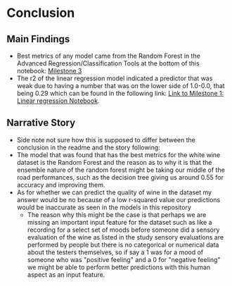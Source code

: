 # Conclusion
## Main Findings 
- Best metrics of any model came from the Random Forest in the Advanced Regression/Classification Tools at the bottom of this notebook: [Milestone 3](Milestone3.ipynb)
- The r2 of the linear regression model indicated a predictor that was weak due to having a number that was on the lower side of 1.0-0.0, that being 0.29 which can be found in the following link: [Link to Milestone 1: Linear regression Notebook](linear_regression.ipynb). 

## Narrative Story
- Side note not sure how this is supposed to differ between the conclusion in the readme and the story following: 
- The model that was found that has the best metrics for the white wine dataset is the Random Forest and the reason as to why it is that the ensemble nature of the random forest might be taking our middle of the road performances, such as the decision tree giving us around 0.55 for accuracy and improving them.
- As for whether we can predict the quality of wine in the dataset my answer would be no because of a low r-squared value our predictions would be inaccurate as seen in the models in this repository
  - The reason why this might be the case is that perhaps we are missing an important input feature for the dataset such as like a recording for a select set of moods before someone did a sensory evaluation of the wine as listed in the study sensory evaluations are performed by people but there is no categorical or numerical data about the testers themselves, so if say a 1 was for a mood of someone who was "positive feeling" and a 0 for "negative feeling" we might be able to perform better predictions with this human aspect as an input feature.
